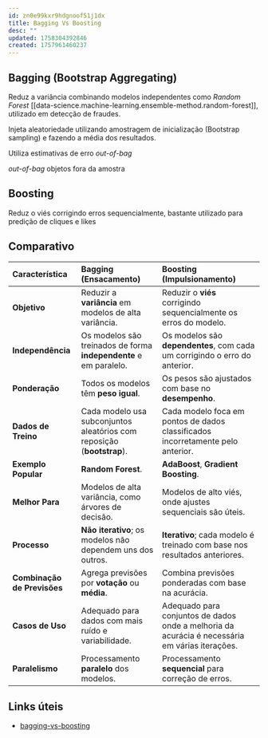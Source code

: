 ```yaml
---
id: zn0e99kxr9hdgnoof51j1dx
title: Bagging Vs Boosting
desc: ""
updated: 1758304392846
created: 1757961460237
---
```


## Bagging (Bootstrap Aggregating)

Reduz a variância combinando modelos independentes como _Random Forest_ [[data-science.machine-learning.ensemble-method.random-forest]], utilizado em detecção de fraudes.

Injeta aleatoriedade utilizando amostragem de inicialização (Bootstrap sampling) e fazendo a média dos resultados.

Utiliza estimativas de erro _out-of-bag_

_out-of-bag_ objetos fora da amostra

## Boosting

Reduz o viés corrigindo erros sequencialmente, bastante utilizado para predição de cliques e likes

## Comparativo

| Característica              | **Bagging (Ensacamento)**                                              | **Boosting (Impulsionamento)**                                                                 |
| :-------------------------- | :--------------------------------------------------------------------- | :--------------------------------------------------------------------------------------------- |
| **Objetivo**                | Reduzir a **variância** em modelos de alta variância.                  | Reduzir o **viés** corrigindo sequencialmente os erros do modelo.                              |
| **Independência**           | Os modelos são treinados de forma **independente** e em paralelo.      | Os modelos são **dependentes**, com cada um corrigindo o erro do anterior.                     |
| **Ponderação**              | Todos os modelos têm **peso igual**.                                   | Os pesos são ajustados com base no **desempenho**.                                             |
| **Dados de Treino**         | Cada modelo usa subconjuntos aleatórios com reposição (**bootstrap**). | Cada modelo foca em pontos de dados classificados incorretamente pelo anterior.                |
| **Exemplo Popular**         | **Random Forest**.                                                     | **AdaBoost**, **Gradient Boosting**.                                                           |
| **Melhor Para**             | Modelos de alta variância, como árvores de decisão.                    | Modelos de alto viés, onde ajustes sequenciais são úteis.                                      |
| **Processo**                | **Não iterativo**; os modelos não dependem uns dos outros.             | **Iterativo**; cada modelo é treinado com base nos resultados anteriores.                      |
| **Combinação de Previsões** | Agrega previsões por **votação** ou **média**.                         | Combina previsões ponderadas com base na acurácia.                                             |
| **Casos de Uso**            | Adequado para dados com mais ruído e variabilidade.                    | Adequado para conjuntos de dados onde a melhoria da acurácia é necessária em várias iterações. |
| **Paralelismo**             | Processamento **paralelo** dos modelos.                                | Processamento **sequencial** para correção de erros.                                           |

## Links úteis

- [bagging-vs-boosting](https://www.upgrad.com/blog/bagging-vs-boosting/)
